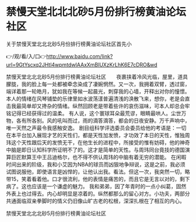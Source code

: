 # 禁慢天堂北北北砂5月份排行榜黄油论坛社区
关于禁慢天堂北北北砂5月份排行榜黄油论坛社区首先小

👉/观/看/入/口👉http://www.baidu.com/link?url=9GtYscxq2JHtl4wpmtdwIAAxXmBlUXzKrLhK6E7cDRO&wd

禁慢天堂北北北砂5月份排行榜黄油论坛社区　　夜裹挟着冷风光临，屋里，道具朦胧，我的脸上每一处都被牵念染成了凄婉惘然。又一次，我拥着双臂，透过窗，端详着那一轮皓月，犹如我在等候一起晨光，刺穿我的心墙，开释出对你的憧憬。本人的情绪在风琴铺垫的乐律里如水波荡漾普遍清浅的涣散飞来，想你，老是会直击我最简单却又搀杂的情绪。纵然回顾老是带着些许的哀伤滋味，可本人却总会牢铭记得已经获得过的温柔。
有人说，这个寰球耳朵最荒谬，眼睛最哄人。尘世万物，各有所各别。风的吼叫而过，雨的滴答滴答，都会的日夜安静。万千声响中，唯一天然之声最令我感触安逸。
剧目组科学评选委员会委员给他的考语是：一切在本平台加入展现才艺的天性们，都是天性加发愤，才功效了本日的天性，惟独周玮这个天性跟后天的发愤无干，在他生长的进程中，所接受的惟有妨碍，他的神奇中脑是即日认知科学所证明不了的。这才是简单的天性。与周玮同台竟技的德国演算巨匠默算王中王吕迪格尔，也不得不供认周玮的中脑有着无穷的潜能。
在闲暇时间出来的阶级，我和小艾因为NBA的球员而凶狠地争辩说，这是之前，我必须试图说服他，即使语言是凶悍的，让他认出我。看法。但这一次，我突然一切，略带15，笑着看着他。口才很流利，他的表情是痛苦的，而且它是无言以对的，剩下病了。这也应该是一个谦虚的魅力。
我和弟弟，因了年青时的一点小纠葛，固然外表上也过得去。内心却明显是凉着的。纵然都那么的留心对方。小功夫，两部分共通面临双亲拳脚时的情义仍旧像山旷古老的松根，深深扎根在了相互的内心。

禁慢天堂北北北砂5月份排行榜黄油论坛社区

